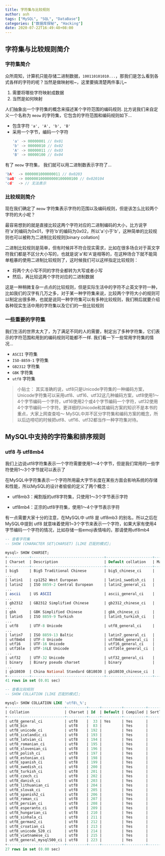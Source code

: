 ```yaml
---
title: 字符集与比较规则
author: ash
tags: ["MySQL", "SQL", "DataBase"]
categories: ["数据库探秘", "Hacking"]
date: 2020-07-22T16:49:48+08:00
---
```


## 字符集与比较规则简介

### 字符集简介

众所周知，计算机只能存储二进制数据，`100110101010...`，那我们是怎么看到各式各样的字符的呢？当然是做映射啦~，这里要搞清楚两件事儿~

1. 需要将哪些字符映射成数据
2. 当然是如何映射

人们抽象出一个字符集的概念来描述某个字符范围的编码规则.
比方说我们来自定义一个名称为 `meow` 的字符集，它包含的字符范围和编码规则如下...

* 包含字符 `'a', 'A', 'b', 'B'`
* 采用一个字节，编码一个字符
  ```c
  'a' -> 00000001 // 0x01
  'b' -> 00000010 // 0x02
  'A' -> 00000011 // 0x03
  'B' -> 00000100 // 0x04
  ```

有了 `meow` 字符集， 我们就可以用二进制数表示字符了...
  ```c
  'bA'  -> 0000001000000011 // 0x0203
  'baB' -> 000000100000000100000100 // 0x020104
  'cd'  -> // 无法表示
  ```

### 比较规则简介

现在我们确定了 `meow` 字符集表示字符的范围以及编码规则，但是该怎么比较两个字符的大小呢？

最容易想到的就是直接比较这两个字符对应的二进制编码的大小，比方说字符'a'的编码为0x01，字符'b'的编码为0x02，所以'a'小于'b'，这种简单的比较规则也可以被称为二进制比较规则[binary collation]

二进制比较规则是简单，但有时候并不符合现实需求，比如在很多场合对于英文字符我们都是不区分大小写的，也就是说'a'和'A'是相等的，在这种场合下就不能简单粗暴的使用二进制比较规则了，这时候我们可以这样指定比较规则：

* 将两个大小写不同的字符全都转为大写或者小写
* 然后，再比较这两个字符对应的二进制数据

这是一种稍微复杂一点点的比较规则，但是实际生活中的字符不止英文字符一种，比如我们的汉字有几万之多，对于某一种字符集来说，比较两个字符大小的规则可以制定出很多种，也就是说同一种字符集可以有多种比较规则，我们稍后就要介绍各种现实生活中用的字符集以及它们的一些比较规则

### 一些重要的字符集

我们生活的世界太大了，为了满足不同的人的需要，制定出了多种字符集，它们表示的字符范围和用到的编码规则可能都不一样. 我们看一下一些常用字符集的情况...

* `ASCII` 字符集
* `ISO-8859-1` 字符集
* `GB2312` 字符集
* `GBK` 字符集
* `utf8` 字符集

> 小贴士：
其实准确的说，utf8只是Unicode字符集的一种编码方案，Unicode字符集可以采用utf8、utf16、utf32这几种编码方案，utf8使用1～4个字节编码一个字符，utf16使用2个或4个字节编码一个字符，utf32使用4个字节编码一个字符。更详细的Unicode和其编码方案的知识不是本书的重点，大家上网查查哈～
MySQL中并不区分字符集和编码方案的概念，所以后边唠叨的时候把utf8、utf16、utf32都当作一种字符集对待。

## MySQL中支持的字符集和排序规则

### utf8 与 utf8mb4

我们上边说utf8字符集表示一个字符需要使用1～4个字节，但是我们常用的一些字符使用1～3个字节就可以表示了

在MySQL中字符集表示一个字符所用最大字节长度在某些方面会影响系统的存储和性能，所以MySQL的设计者偷偷的定义了两个概念：

* utf8mb3：阉割版的utf8字符集，只使用1～3个字节表示字符

* utf8mb4：正宗的utf8字符集，使用1～4个字节表示字符

有一点需要大家十分的注意，在MySQL中 utf8 是 utf8mb3 的别名，所以之后在MySQL中提到 utf8 就意味着使用1~3个字节来表示一个字符，如果大家有使用4字节编码一个字符的情况，比如存储一些emoji表情啥的，那请使用utf8mb4

```sql
-- 查看字符集
-- SHOW (CHARACTER SET|CHARSET) [LIKE 匹配的模式];

mysql> SHOW CHARSET;
+----------+---------------------------------+---------------------+--------+
| Charset  | Description                     | Default collation   | Maxlen |
+----------+---------------------------------+---------------------+--------+
| big5     | Big5 Traditional Chinese        | big5_chinese_ci     |      2 |
...
| latin1   | cp1252 West European            | latin1_swedish_ci   |      1 |
| latin2   | ISO 8859-2 Central European     | latin2_general_ci   |      1 |
...
| ascii    | US ASCII                        | ascii_general_ci    |      1 |
...
| gb2312   | GB2312 Simplified Chinese       | gb2312_chinese_ci   |      2 |
...
| gbk      | GBK Simplified Chinese          | gbk_chinese_ci      |      2 |
| latin5   | ISO 8859-9 Turkish              | latin5_turkish_ci   |      1 |
...
| utf8     | UTF-8 Unicode                   | utf8_general_ci     |      3 |
...
| latin7   | ISO 8859-13 Baltic              | latin7_general_ci   |      1 |
| utf8mb4  | UTF-8 Unicode                   | utf8mb4_general_ci  |      4 |
| utf16    | UTF-16 Unicode                  | utf16_general_ci    |      4 |
| utf16le  | UTF-16LE Unicode                | utf16le_general_ci  |      4 |
...
| utf32    | UTF-32 Unicode                  | utf32_general_ci    |      4 |
| binary   | Binary pseudo charset           | binary              |      1 |
...
| gb18030  | China National Standard GB18030 | gb18030_chinese_ci  |      4 |
+----------+---------------------------------+---------------------+--------+
41 rows in set (0.01 sec)
```

```sql
-- 查看比较规则
-- SHOW COLLATION [LIKE 匹配的模式];

mysql> SHOW COLLATION LIKE 'utf8\_%';
+--------------------------+---------+-----+---------+----------+---------+
| Collation                | Charset | Id  | Default | Compiled | Sortlen |
+--------------------------+---------+-----+---------+----------+---------+
| utf8_general_ci          | utf8    |  33 | Yes     | Yes      |       1 |
| utf8_bin                 | utf8    |  83 |         | Yes      |       1 |
| utf8_unicode_ci          | utf8    | 192 |         | Yes      |       8 |
| utf8_icelandic_ci        | utf8    | 193 |         | Yes      |       8 |
| utf8_latvian_ci          | utf8    | 194 |         | Yes      |       8 |
| utf8_romanian_ci         | utf8    | 195 |         | Yes      |       8 |
| utf8_slovenian_ci        | utf8    | 196 |         | Yes      |       8 |
| utf8_polish_ci           | utf8    | 197 |         | Yes      |       8 |
| utf8_estonian_ci         | utf8    | 198 |         | Yes      |       8 |
| utf8_spanish_ci          | utf8    | 199 |         | Yes      |       8 |
| utf8_swedish_ci          | utf8    | 200 |         | Yes      |       8 |
| utf8_turkish_ci          | utf8    | 201 |         | Yes      |       8 |
| utf8_czech_ci            | utf8    | 202 |         | Yes      |       8 |
| utf8_danish_ci           | utf8    | 203 |         | Yes      |       8 |
| utf8_lithuanian_ci       | utf8    | 204 |         | Yes      |       8 |
| utf8_slovak_ci           | utf8    | 205 |         | Yes      |       8 |
| utf8_spanish2_ci         | utf8    | 206 |         | Yes      |       8 |
| utf8_roman_ci            | utf8    | 207 |         | Yes      |       8 |
| utf8_persian_ci          | utf8    | 208 |         | Yes      |       8 |
| utf8_esperanto_ci        | utf8    | 209 |         | Yes      |       8 |
| utf8_hungarian_ci        | utf8    | 210 |         | Yes      |       8 |
| utf8_sinhala_ci          | utf8    | 211 |         | Yes      |       8 |
| utf8_german2_ci          | utf8    | 212 |         | Yes      |       8 |
| utf8_croatian_ci         | utf8    | 213 |         | Yes      |       8 |
| utf8_unicode_520_ci      | utf8    | 214 |         | Yes      |       8 |
| utf8_vietnamese_ci       | utf8    | 215 |         | Yes      |       8 |
| utf8_general_mysql500_ci | utf8    | 223 |         | Yes      |       1 |
+--------------------------+---------+-----+---------+----------+---------+
27 rows in set (0.00 sec)
```